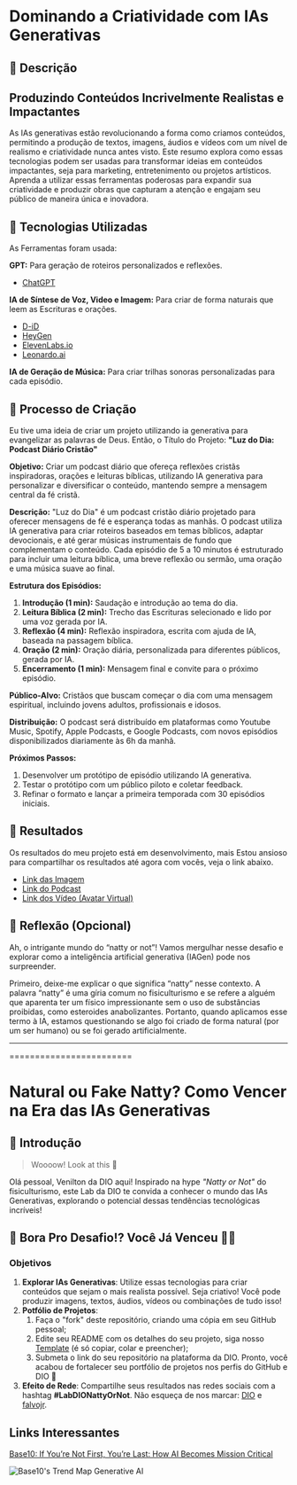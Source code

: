 # Dominando a Criatividade com IAs Generativas

## 📒 Descrição
## Produzindo Conteúdos Incrivelmente Realistas e Impactantes

As IAs generativas estão revolucionando a forma como criamos conteúdos, permitindo a produção de textos, imagens, áudios e vídeos com um nível de realismo e criatividade nunca antes visto. Este resumo explora como essas tecnologias podem ser usadas para transformar ideias em conteúdos impactantes, seja para marketing, entretenimento ou projetos artísticos. Aprenda a utilizar essas ferramentas poderosas para expandir sua criatividade e produzir obras que capturam a atenção e engajam seu público de maneira única e inovadora.

## 🤖 Tecnologias Utilizadas

As Ferramentas foram usada:

**GPT:** Para geração de roteiros personalizados e reflexões.
- [ChatGPT](https://chatgpt.com)
 
**IA de Síntese de Voz, Video e Imagem:** Para criar de forma naturais que leem as Escrituras e orações.
- [D-iD](https://www.d-id.com/)
- [HeyGen](https://app.heygen.com/)
- [ElevenLabs.io](https://elevenlabs.io/)
- [Leonardo.ai](https://leonardo.ai/)

**IA de Geração de Música:** Para criar trilhas sonoras personalizadas para cada episódio.


## 🧐 Processo de Criação

Eu tive uma ideia de criar um projeto utilizando ia generativa para evangelizar as palavras de Deus.
Então, o Título do Projeto: **"Luz do Dia: Podcast Diário Cristão"**

**Objetivo:** Criar um podcast diário que ofereça reflexões cristãs inspiradoras, orações e leituras bíblicas, utilizando IA generativa para personalizar e diversificar o conteúdo, mantendo sempre a mensagem central da fé cristã.

**Descrição:** "Luz do Dia" é um podcast cristão diário projetado para oferecer mensagens de fé e esperança todas as manhãs. O podcast utiliza IA generativa para criar roteiros baseados em temas bíblicos, adaptar devocionais, e até gerar músicas instrumentais de fundo que complementam o conteúdo. Cada episódio de 5 a 10 minutos é estruturado para incluir uma leitura bíblica, uma breve reflexão ou sermão, uma oração e uma música suave ao final.

**Estrutura dos Episódios:**
1. **Introdução (1 min):** Saudação e introdução ao tema do dia.
2. **Leitura Bíblica (2 min):** Trecho das Escrituras selecionado e lido por uma voz gerada por IA.
3. **Reflexão (4 min):** Reflexão inspiradora, escrita com ajuda de IA, baseada na passagem bíblica.
4. **Oração (2 min):** Oração diária, personalizada para diferentes públicos, gerada por IA.
5. **Encerramento (1 min):** Mensagem final e convite para o próximo episódio.

**Público-Alvo:**
Cristãos que buscam começar o dia com uma mensagem espiritual, incluindo jovens adultos, profissionais e idosos.

**Distribuição:**
O podcast será distribuído em plataformas como Youtube Music, Spotify, Apple Podcasts, e Google Podcasts, com novos episódios disponibilizados diariamente às 6h da manhã.

**Próximos Passos:**
1. Desenvolver um protótipo de episódio utilizando IA generativa.
2. Testar o protótipo com um público piloto e coletar feedback.
3. Refinar o formato e lançar a primeira temporada com 30 episódios iniciais.

## 🚀 Resultados

Os resultados do meu projeto está em desenvolvimento, mais Estou ansioso para compartilhar os resultados até agora com vocês, veja o link abaixo.

- [Link das Imagem](/resultados/IMAGEM.md)
- [Link do Podcast](/resultados/PODCAST.md)
- [Link dos Vídeo (Avatar Virtual)](/resultados/VIDEO.md)



## 💭 Reflexão (Opcional)

Ah, o intrigante mundo do “natty or not”! Vamos mergulhar nesse desafio e explorar como a inteligência artificial generativa (IAGen) pode nos surpreender.

Primeiro, deixe-me explicar o que significa “natty” nesse contexto. A palavra “natty” é uma gíria comum no fisiculturismo e se refere a alguém que aparenta ter um físico impressionante sem o uso de substâncias proibidas, como esteroides anabolizantes. Portanto, quando aplicamos esse termo à IA, estamos questionando se algo foi criado de forma natural (por um ser humano) ou se foi gerado artificialmente.

-----------------------------------
========================

# Natural ou Fake Natty? Como Vencer na Era das IAs Generativas

## 🚀 Introdução

> Woooow! Look at this 👀

Olá pessoal, Venilton da DIO aqui! Inspirado na hype _"Natty or Not"_ do fisiculturismo, este Lab da DIO te convida a conhecer o mundo das IAs Generativas, explorando o potencial dessas tendências tecnológicas incríveis!

## 🎯 Bora Pro Desafio!? Você Já Venceu 💪🤓

### Objetivos

1. **Explorar IAs Generativas**: Utilize essas tecnologias para criar conteúdos que sejam o mais realista possível. Seja criativo! Você pode produzir imagens, textos, áudios, vídeos ou combinações de tudo isso!
1. **Potfólio de Projetos**:
    1. Faça o "fork" deste repositório, criando uma cópia em seu GitHub pessoal;
    2. Edite seu README com os detalhes do seu projeto, siga nosso [Template](#template) (é só copiar, colar e preencher);
    3. Submeta o link do seu repositório na plataforma da DIO. Pronto, você acabou de fortalecer seu portfólio de projetos nos perfis do GitHub e DIO 🚀
1. **Efeito de Rede**: Compartilhe seus resultados nas redes sociais com a hashtag **#LabDIONattyOrNot**. Não esqueça de nos marcar: [DIO](https://www.linkedin.com/school/dio-makethechange) e [falvojr](https://www.linkedin.com/in/falvojr).


## Links Interessantes

[Base10: If You’re Not First, You’re Last: How AI Becomes Mission Critical](https://base10.vc/post/generative-ai-mission-critical/)

![Base10's Trend Map Generative AI](https://github.com/digitalinnovationone/lab-natty-or-not/assets/730492/f4df26e8-f8f7-4419-8252-c69d73ea930c)
